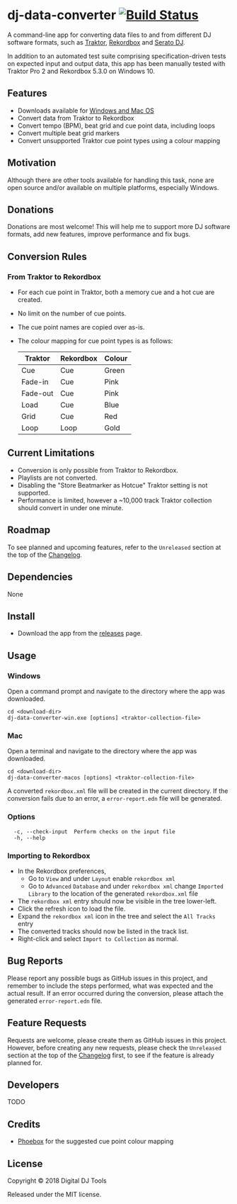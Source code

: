 # dj-data-converter [![Build Status](https://travis-ci.org/digital-dj-tools/dj-data-converter.svg?branch=master)](https://travis-ci.org/digital-dj-tools/dj-data-converter)

A command-line app for converting data files to and from different DJ software formats, such as [Traktor](https://www.native-instruments.com/en/products/traktor/dj-software/traktor-pro-3/), [Rekordbox](https://rekordbox.com/en/) and [Serato DJ](https://serato.com/dj).

In addition to an automated test suite comprising specification-driven tests on expected input and output data, this app has been manually tested with Traktor Pro 2 and Rekordbox 5.3.0 on Windows 10.

## Features

- Downloads available for [Windows and Mac OS](https://github.com/digital-dj-tools/dj-data-converter/releases)
- Convert data from Traktor to Rekordbox
- Convert tempo (BPM), beat grid and cue point data, including loops
- Convert multiple beat grid markers
- Convert unsupported Traktor cue point types using a colour mapping

## Motivation

Although there are other tools available for handling this task, none are open source and/or available on multiple platforms, especially Windows.

## Donations

Donations are most welcome! This will help me to support more DJ software formats, add new features, improve performance and fix bugs.

## Conversion Rules

### From Traktor to Rekordbox

- For each cue point in Traktor, both a memory cue and a hot cue are created.
- No limit on the number of cue points.
- The cue point names are copied over as-is.
- The colour mapping for cue point types is as follows:

    Traktor | Rekordbox | Colour
    -|-|-
    Cue | Cue | Green
    Fade-in | Cue | Pink
    Fade-out | Cue | Pink
    Load | Cue | Blue
    Grid | Cue | Red
    Loop | Loop | Gold

## Current Limitations

- Conversion is only possible from Traktor to Rekordbox.
- Playlists are not converted.
- Disabling the "Store Beatmarker as Hotcue" Traktor setting is not supported.
- Performance is limited, however a ~10,000 track Traktor collection should convert in under one minute.

## Roadmap

To see planned and upcoming features, refer to the `Unreleased` section at the top of the [Changelog](CHANGELOG.md).

## Dependencies

None

## Install

- Download the app from the [releases](https://github.com/digital-dj-tools/dj-data-converter/releases) page.

## Usage

### Windows
Open a command prompt and navigate to the directory where the app was downloaded.
```
cd <download-dir>
dj-data-converter-win.exe [options] <traktor-collection-file>
```
### Mac
Open a terminal and navigate to the directory where the app was downloaded.
```
cd <download-dir>
dj-data-converter-macos [options] <traktor-collection-file>
```
A converted `rekordbox.xml` file will be created in the current directory. If the conversion fails due to an error, a `error-report.edn` file will be generated.

### Options
```
  -c, --check-input  Perform checks on the input file
  -h, --help
```
### Importing to Rekordbox

- In the Rekordbox preferences, 
  - Go to `View` and under `Layout` enable `rekordbox xml`
  - Go to `Advanced` `Database` and under `rekordbox xml` change `Imported Library` to the location of the generated `rekordbox.xml` file
- The `rekordbox xml` entry should now be visible in the tree lower-left.
- Click the refresh icon to load the file.
- Expand the `rekordbox xml` icon in the tree and select the `All Tracks` entry
- The converted tracks should now be listed in the track list.
- Right-click and select `Import to Collection` as normal.

## Bug Reports

Please report any possible bugs as GitHub issues in this project, and remember to include the steps performed, what was expected and the actual result. If an error occurred during the conversion, please attach the generated `error-report.edn` file.

## Feature Requests

Requests are welcome, please create them as GitHub issues in this project. However, before creating any new requests, please check the `Unreleased` section at the top of the [Changelog](CHANGELOG.md) first, to see if the feature is already planned for.

## Developers

TODO

## Credits

- [Phoebox](https://github.com/pstare/phoebox) for the suggested cue point colour mapping

## License

Copyright © 2018 Digital DJ Tools

Released under the MIT license.
